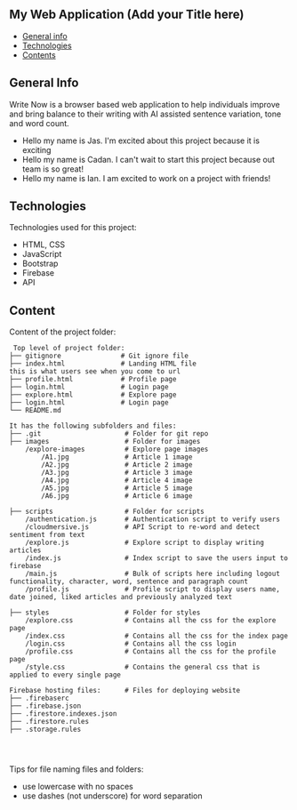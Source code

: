 ## My Web Application (Add your Title here)

* [General info](#general-info)
* [Technologies](#technologies)
* [Contents](#content)

## General Info

Write Now is a browser based web application to help individuals improve and bring balance to their writing with AI assisted sentence variation, tone and word count.


* Hello my name is Jas. I'm excited about this project because it is exciting
* Hello my name is Cadan. I can't wait to start this project because out team is so great!
* Hello my name is Ian. I am excited to work on a project with friends!
 
## Technologies

Technologies used for this project:

* HTML, CSS
* JavaScript
* Bootstrap
* Firebase
* API
 
## Content

Content of the project folder:

```
 Top level of project folder: 
├── gitignore               # Git ignore file
├── index.html              # Landing HTML file
this is what users see when you come to url
├── profile.html            # Profile page 
├── login.html              # Login page
├── explore.html            # Explore page
├── login.html              # Login page
└── README.md

It has the following subfolders and files:
├── .git                     # Folder for git repo
├── images                   # Folder for images
    /explore-images          # Explore page images
        /A1.jpg              # Article 1 image
        /A2.jpg              # Article 2 image
        /A3.jpg              # Article 3 image
        /A4.jpg              # Article 4 image
        /A5.jpg              # Article 5 image
        /A6.jpg              # Article 6 image
        
├── scripts                  # Folder for scripts
    /authentication.js       # Authentication script to verify users 
    /cloudmersive.js         # API Script to re-word and detect sentiment from text
    /explore.js              # Explore script to display writing articles 
    /index.js                # Index script to save the users input to firebase
    /main.js                 # Bulk of scripts here including logout functionality, character, word, sentence and paragraph count
    /profile.js              # Profile script to display users name, date joined, liked articles and previously analyzed text

├── styles                   # Folder for styles
    /explore.css             # Contains all the css for the explore page
    /index.css               # Contains all the css for the index page
    /login.css               # Contains all the css login
    /profile.css             # Contains all the css for the profile page
    /style.css               # Contains the general css that is applied to every single page

Firebase hosting files:      # Files for deploying website
├── .firebaserc              
├── .firebase.json
├── .firestore.indexes.json
├── .firestore.rules
├── .storage.rules




```

Tips for file naming files and folders:

* use lowercase with no spaces
* use dashes (not underscore) for word separation
